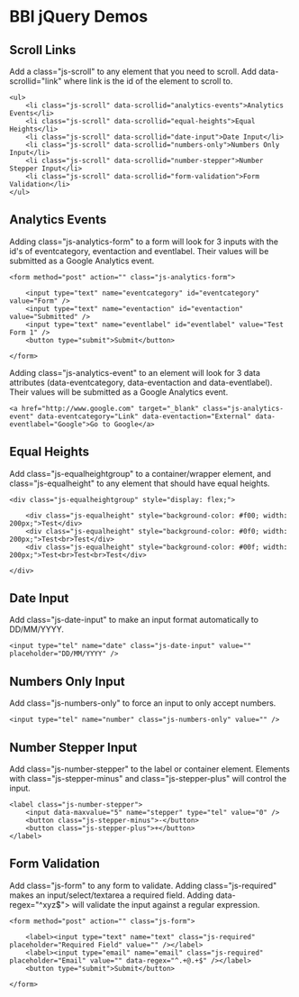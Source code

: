 # BBI jQuery Demos #

## Scroll Links ##

Add a class="js-scroll" to any element that you need to scroll. Add data-scrollid="link" where link is the id of the element to scroll to.
	
	<ul>
		<li class="js-scroll" data-scrollid="analytics-events">Analytics Events</li>
		<li class="js-scroll" data-scrollid="equal-heights">Equal Heights</li>
		<li class="js-scroll" data-scrollid="date-input">Date Input</li>
		<li class="js-scroll" data-scrollid="numbers-only">Numbers Only Input</li>
		<li class="js-scroll" data-scrollid="number-stepper">Number Stepper Input</li>
		<li class="js-scroll" data-scrollid="form-validation">Form Validation</li>
	</ul>

## Analytics Events ##

Adding class="js-analytics-form" to a form will look for 3 inputs with the id's of eventcategory, eventaction and eventlabel. Their values will be submitted as a Google Analytics event.

	<form method="post" action="" class="js-analytics-form">

		<input type="text" name="eventcategory" id="eventcategory" value="Form" />
		<input type="text" name="eventaction" id="eventaction" value="Submitted" />
		<input type="text" name="eventlabel" id="eventlabel" value="Test Form 1" />
		<button type="submit">Submit</button>

	</form>

Adding class="js-analytics-event" to an element will look for 3 data attributes (data-eventcategory, data-eventaction and data-eventlabel). Their values will be submitted as a Google Analytics event.

	<a href="http://www.google.com" target="_blank" class="js-analytics-event" data-eventcategory="Link" data-eventaction="External" data-eventlabel="Google">Go to Google</a>


## Equal Heights ##

Add class="js-equalheightgroup" to a container/wrapper element, and class="js-equalheight" to any element that should have equal heights.

	<div class="js-equalheightgroup" style="display: flex;">

		<div class="js-equalheight" style="background-color: #f00; width: 200px;">Test</div>
		<div class="js-equalheight" style="background-color: #0f0; width: 200px;">Test<br>Test</div>
		<div class="js-equalheight" style="background-color: #00f; width: 200px;">Test<br>Test<br>Test</div>

	</div>

## Date Input ##

Add class="js-date-input" to make an input format automatically to DD/MM/YYYY.

	<input type="tel" name="date" class="js-date-input" value="" placeholder="DD/MM/YYYY" />

## Numbers Only Input ##

Add class="js-numbers-only" to force an input to only accept numbers.

	<input type="tel" name="number" class="js-numbers-only" value="" />

## Number Stepper Input ##

Add class="js-number-stepper" to the label or container element. Elements with class="js-stepper-minus" and class="js-stepper-plus" will control the input.

	<label class="js-number-stepper">
		<input data-maxvalue="5" name="stepper" type="tel" value="0" />
		<button class="js-stepper-minus">-</button>
		<button class="js-stepper-plus">+</button>
	</label>

## Form Validation ##

Add class="js-form" to any form to validate. Adding class="js-required" makes an input/select/textarea a required field. Adding data-regex="^xyz$"> will validate the input against a regular expression.

	<form method="post" action="" class="js-form">

		<label><input type="text" name="text" class="js-required" placeholder="Required Field" value="" /></label>
		<label><input type="email" name="email" class="js-required" placeholder="Email" value="" data-regex="^.+@.+$" /></label>
		<button type="submit">Submit</button>

	</form>
